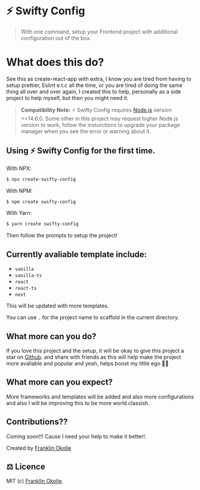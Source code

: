# ⚡️ Swifty Config

> With one command, setup your Frontend project with additional configuration out of the box.

# What does this do?

See this as create-react-app with extra, I know you are tired from having to setup prettier, Eslint e.t.c all the time, or you are tired of doing the same thing all over and over again, I created this to help, personally as a side project to help myself, but then you might need it.

> **Compatibility Note:**
> ⚡️ Swifty Config requires [Node.js](https://nodejs.org/en/) version >=14.6.0. Some other in this project may request higher Node.js version to work, follow the insturctions to upgrade your package manager when you see the error or warning about it.

## Using ⚡️ Swifty Config for the first time.

With NPX:

```bash
$ npx create-swifty-config
```

With NPM:

```bash
$ npm create swifty-config
```

With Yarn:

```bash
$ yarn create swifty-config
```

Then follow the prompts to setup the project!

## Currently avaliable template include:

- `vanilla`
- `vanilla-ts`
- `react`
- `react-ts`
- `next`

This will be updated with more templates.

You can use `.` for the project name to scaffold in the current directory.

## What more can you do?

If you love this project and the setup, it will be okay to give this project a star on [Github](https://github.com/DeveloperAspire/swifty-config). and share with friends as this will help make the project more avaliable and popular and yeah, helps boost my little ego 🧑‍💻

## What more can you expect?

More frameworks and templates will be added and also more configurations and also I will be improving this to be more world classish.

## Contributions??

Coming soon!!! Cause I need your help to make it better!.

Created by [Franklin Okolie](https://github.com/DeveloperAspire)

## ⚖️ Licence

MIT (c) [Franklin Okolie](https://github.com/DeveloperAspire).

<!-- <p align="center">
  <a href="https://npmjs.com/package/vite"><img src="https://img.shields.io/npm/v/vite.svg" alt="npm package"></a>
  <a href="https://nodejs.org/en/about/releases/"><img src="https://img.shields.io/node/v/vite.svg" alt="node compatibility"></a>
  <a href="https://github.com/vitejs/vite/actions/workflows/ci.yml"><img src="https://github.com/vitejs/vite/actions/workflows/ci.yml/badge.svg?branch=main" alt="build status"></a>
  <a href="https://chat.vitejs.dev"><img src="https://img.shields.io/badge/chat-discord-blue?style=flat&logo=discord" alt="discord chat"></a>
</p>
<br/> -->

